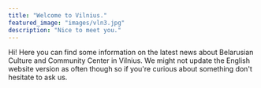 ```yaml
---
title: "Welcome to Vilnius."
featured_image: "images/vln3.jpg"
description: "Nice to meet you."
---
```

Hi! Here you can find some information on the latest news about Belarusian Culture and Community Center in Vilnius. We might not update the English website version as often though so if you're curious about something don't hesitate to ask us.